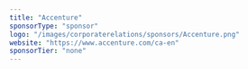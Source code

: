 ```yaml
---
title: "Accenture"
sponsorType: "sponsor"
logo: "/images/corporaterelations/sponsors/Accenture.png"
website: "https://www.accenture.com/ca-en"
sponsorTier: "none"
---
```


